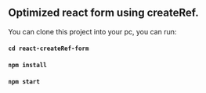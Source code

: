 ## Optimized react form using createRef.

You can clone this project into your pc, you can run:

#### `cd react-createRef-form`
#### `npm install`
#### `npm start`
